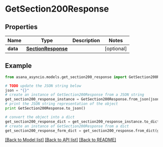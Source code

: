 # GetSection200Response


## Properties

Name | Type | Description | Notes
------------ | ------------- | ------------- | -------------
**data** | [**SectionResponse**](SectionResponse.md) |  | [optional] 

## Example

```python
from asana_asyncio.models.get_section200_response import GetSection200Response

# TODO update the JSON string below
json = "{}"
# create an instance of GetSection200Response from a JSON string
get_section200_response_instance = GetSection200Response.from_json(json)
# print the JSON string representation of the object
print GetSection200Response.to_json()

# convert the object into a dict
get_section200_response_dict = get_section200_response_instance.to_dict()
# create an instance of GetSection200Response from a dict
get_section200_response_form_dict = get_section200_response.from_dict(get_section200_response_dict)
```
[[Back to Model list]](../README.md#documentation-for-models) [[Back to API list]](../README.md#documentation-for-api-endpoints) [[Back to README]](../README.md)


